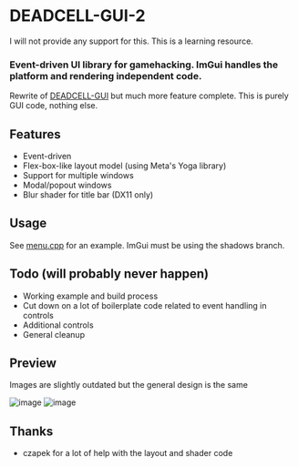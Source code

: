 # DEADCELL-GUI-2

I will not provide any support for this. This is a learning resource.

### Event-driven UI library for gamehacking. ImGui handles the platform and rendering independent code.
Rewrite of [DEADCELL-GUI](https://github.com/EternityX/DEADCELL-GUI) but much more feature complete. This is purely GUI code, nothing else.

## Features
- Event-driven
- Flex-box-like layout model (using Meta's Yoga library)
- Support for multiple windows
- Modal/popout windows
- Blur shader for title bar (DX11 only)

## Usage
See [menu.cpp](https://github.com/EternityX/DEADCELL-GUI-2/blob/main/gui/menu.cpp) for an example. ImGui must be using the shadows branch.

## Todo (will probably never happen)
- Working example and build process
- Cut down on a lot of boilerplate code related to event handling in controls
- Additional controls
- General cleanup

## Preview
Images are slightly outdated but the general design is the same

![image](https://github.com/user-attachments/assets/cbd5292f-5a03-4b6b-88bf-d62b51a1024a)
![image](https://github.com/user-attachments/assets/41601c02-6915-4f0f-a70d-23054fdb705a)

## Thanks
- czapek for a lot of help with the layout and shader code
